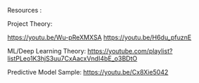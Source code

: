 Resources :

Project Theory:

https://youtu.be/Wu-pReXMXSA
https://youtu.be/H6du_pfuznE

ML/Deep Learning Theory:
https://youtube.com/playlist?listPLeo1K3hjS3uu7CxAacxVndI4bE_o3BDtO 

Predictive Model Sample:
https://youtu.be/Cx8Xie5042

